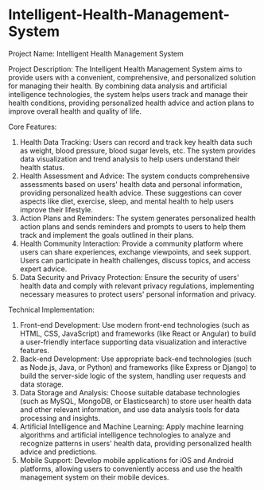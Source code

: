 # Intelligent-Health-Management-System

Project Name: Intelligent Health Management System

Project Description:
The Intelligent Health Management System aims to provide users with a convenient, comprehensive, and personalized solution for managing their health. By combining data analysis and artificial intelligence technologies, the system helps users track and manage their health conditions, providing personalized health advice and action plans to improve overall health and quality of life.

Core Features:
1. Health Data Tracking: Users can record and track key health data such as weight, blood pressure, blood sugar levels, etc. The system provides data visualization and trend analysis to help users understand their health status.
2. Health Assessment and Advice: The system conducts comprehensive assessments based on users' health data and personal information, providing personalized health advice. These suggestions can cover aspects like diet, exercise, sleep, and mental health to help users improve their lifestyle.
3. Action Plans and Reminders: The system generates personalized health action plans and sends reminders and prompts to users to help them track and implement the goals outlined in their plans.
4. Health Community Interaction: Provide a community platform where users can share experiences, exchange viewpoints, and seek support. Users can participate in health challenges, discuss topics, and access expert advice.
5. Data Security and Privacy Protection: Ensure the security of users' health data and comply with relevant privacy regulations, implementing necessary measures to protect users' personal information and privacy.

Technical Implementation:
1. Front-end Development: Use modern front-end technologies (such as HTML, CSS, JavaScript) and frameworks (like React or Angular) to build a user-friendly interface supporting data visualization and interactive features.
2. Back-end Development: Use appropriate back-end technologies (such as Node.js, Java, or Python) and frameworks (like Express or Django) to build the server-side logic of the system, handling user requests and data storage.
3. Data Storage and Analysis: Choose suitable database technologies (such as MySQL, MongoDB, or Elasticsearch) to store user health data and other relevant information, and use data analysis tools for data processing and insights.
4. Artificial Intelligence and Machine Learning: Apply machine learning algorithms and artificial intelligence technologies to analyze and recognize patterns in users' health data, providing personalized health advice and predictions.
5. Mobile Support: Develop mobile applications for iOS and Android platforms, allowing users to conveniently access and use the health management system on their mobile devices.
